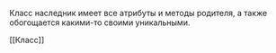 Класс наследник имеет все атрибуты и методы родителя, а также обогощается какими-то своими уникальными.

[[Класс]]